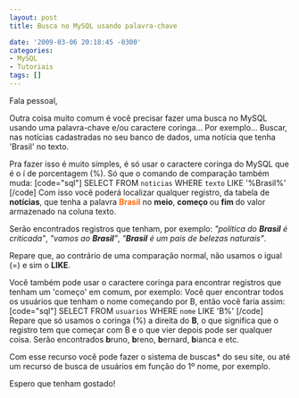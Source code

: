 ```yaml
---
layout: post
title: Busca no MySQL usando palavra-chave

date: '2009-03-06 20:18:45 -0300'
categories:
- MySQL
- Tutoriais
tags: []
---
```

Fala pessoal,

Outra coisa muito comum é você precisar fazer uma busca no MySQL usando uma palavra-chave e/ou caractere coringa... Por exemplo... Buscar, nas notícias cadastradas no seu banco de dados, uma notícia que tenha 'Brasil' no texto.

Pra fazer isso é muito simples, é só usar o caractere coringa do MySQL que é o í de porcentagem (%). Só que o comando de comparação também muda:
[code="sql"]
SELECT FROM `noticias` WHERE `texto` LIKE '%Brasil%'
[/code]
Com isso você poderá localizar qualquer registro, da tabela de <strong>notícias</strong>, que tenha a palavra <span style="color: #ff6600;"><strong>Brasil</strong></span> no <strong>meio</strong>, <strong>começo </strong>ou <strong>fim </strong>do valor armazenado na coluna texto.

Serão encontrados registros que tenham, por exemplo: <em>"política do <strong>Brasil</strong> é criticada"</em>, <em>"vamos ao <strong>Brasil</strong>"</em>, <em>"<strong>Brasil</strong> é um pais de belezas naturais"</em>.

Repare que, ao contrário de uma comparação normal, não usamos o igual (=) e sim o <strong>LIKE</strong>.

Você também pode usar o caractere coringa para encontrar registros que tenham um 'começo' em comum, por exemplo: Você quer encontrar todos os usuários que tenham o nome começando por B, então você faria assim:
[code="sql"]
SELECT FROM `usuarios` WHERE `nome` LIKE 'B%'
[/code]
Repare que só usamos o coringa (%) a direita do <strong>B</strong>, o que significa que o registro tem que começar com B e o que vier depois pode ser qualquer coisa. Serão encontrados <strong>b</strong>runo, <strong>b</strong>reno, <strong>b</strong>ernard, <strong>b</strong>ianca e etc.

Com esse recurso você pode fazer o sistema de buscas* do seu site, ou até um recurso de busca de usuários em função do 1º nome, por exemplo.

Espero que tenham gostado!

